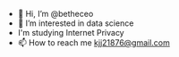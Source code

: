 - 👋 Hi, I’m @betheceo
- 👀 I’m interested in data science
- I'm studying Internet Privacy
- 📫 How to reach me kjj21876@gmail.com

<!---
betheceo/betheceo is a ✨ special ✨ repository because its `README.md` (this file) appears on your GitHub profile.
You can click the Preview link to take a look at your changes.
--->

